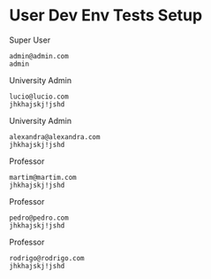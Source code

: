 # User Dev Env Tests Setup

Super User

```
admin@admin.com
admin
```

University Admin

```
lucio@lucio.com
jhkhajskj!jshd
```

University Admin

```
alexandra@alexandra.com
jhkhajskj!jshd
```

Professor

```
martim@martim.com
jhkhajskj!jshd
```

Professor

```
pedro@pedro.com
jhkhajskj!jshd
```

Professor

```
rodrigo@rodrigo.com
jhkhajskj!jshd
```
